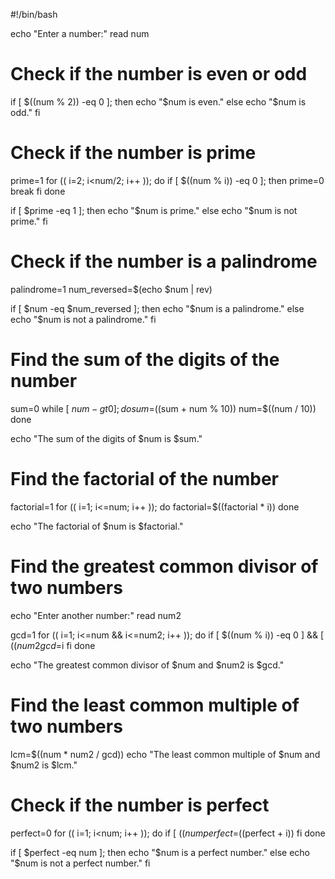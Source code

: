 #!/bin/bash

echo "Enter a number:"
read num

# Check if the number is even or odd
if [ $((num % 2)) -eq 0 ]; then
  echo "$num is even."
else
  echo "$num is odd."
fi

# Check if the number is prime
prime=1
for (( i=2; i<num/2; i++ )); do
  if [ $((num % i)) -eq 0 ]; then
    prime=0
    break
  fi
done

if [ $prime -eq 1 ]; then
  echo "$num is prime."
else
  echo "$num is not prime."
fi

# Check if the number is a palindrome
palindrome=1
num_reversed=$(echo $num | rev)

if [ $num -eq $num_reversed ]; then
  echo "$num is a palindrome."
else
  echo "$num is not a palindrome."
fi

# Find the sum of the digits of the number
sum=0
while [ $num -gt 0 ]; do
  sum=$((sum + num % 10))
  num=$((num / 10))
done

echo "The sum of the digits of $num is $sum."

# Find the factorial of the number
factorial=1
for (( i=1; i<=num; i++ )); do
  factorial=$((factorial * i))
done

echo "The factorial of $num is $factorial."

# Find the greatest common divisor of two numbers
echo "Enter another number:"
read num2

gcd=1
for (( i=1; i<=num && i<=num2; i++ )); do
  if [ $((num % i)) -eq 0 ] && [ $((num2 % i)) -eq 0 ]; then
    gcd=$i
  fi
done

echo "The greatest common divisor of $num and $num2 is $gcd."

# Find the least common multiple of two numbers
lcm=$((num * num2 / gcd))
echo "The least common multiple of $num and $num2 is $lcm."

# Check if the number is perfect
perfect=0
for (( i=1; i<num; i++ )); do
  if [ $((num % i)) -eq 0 ]; then
    perfect=$((perfect + i))
  fi
done

if [ $perfect -eq num ]; then
  echo "$num is a perfect number."
else
  echo "$num is not a perfect number."
fi